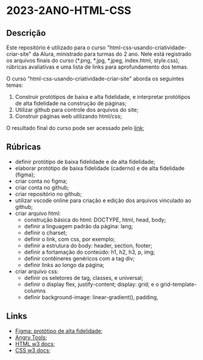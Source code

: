 # 2023-2ANO-HTML-CSS

## Descrição

Este repositório é utilizado para o curso "html-css-usando-criatividade-criar-site" da Alura, ministrado para turmas do 2 ano. Nele está registrado os arquivos finais do curso (*.png, *.jpg, *.jpeg, index.html, style.css), rúbricas avaliatívas e uma lista de links para aprofundamento dos temas.

O curso "html-css-usando-criatividade-criar-site" aborda os seguintes temas:

1. Construir protótipos de baixa e alta fidelidade, e interpretar protótipos de alta fidelidade na construção de páginas;
2. Utilizar github para controle dos arquivos do site;
3. Construir páginas web utilizando html/css;

O resultado final do curso pode ser acessado pelo [link](https://pfransozi.github.io/2023-MAT2-HTML-CSS/);

## Rúbricas

* definir protótipo de baixa fidelidade e de alta fidelidade;
* elaborar protótipo de baixa fidelidade (caderno) e de alta fidelidade (figma);
* criar conta no figma;
* criar conta no github;
* criar repositório no github;
* utilizar vscode online para criação e edição dos arquivos vinculado ao github;
* criar arquivo html:
  * construção básica do html: DOCTYPE, html, head, body;
  * definir a linguagem padrão da página: lang;
  * definir o charset;
  * definir o link, com css, por exemplo;
  * definir a estrutura do body: header, section, footer;
  * definir a fortamação do conteúdo: h1, h2, h3, p, img;
  * definir contêineres genéricos com a tag div;
  * definir links ao longo da página;
* criar arquivo css:
  * definir os seletores de tag, classes, e universal;
  * definir o display flex, justify-content; display: grid; e o grid-template-columns
  * definir background-image: linear-gradient(), padding, 

## Links

* [Figma: protótipo de alta fidelidade](https://www.figma.com/community/file/1214942437566415899/Prot%C3%B3tipo---HTML-e-CSS%3A-usando-a-criatividade-para-criar-o-seu-site);
* [Angry Tools](https://angrytools.com/css-grid/);
* [HTML w3 docs](https://www.w3schools.com/html/default.asp);
* [CSS w3 docs](https://www.w3schools.com/css/default.asp);
